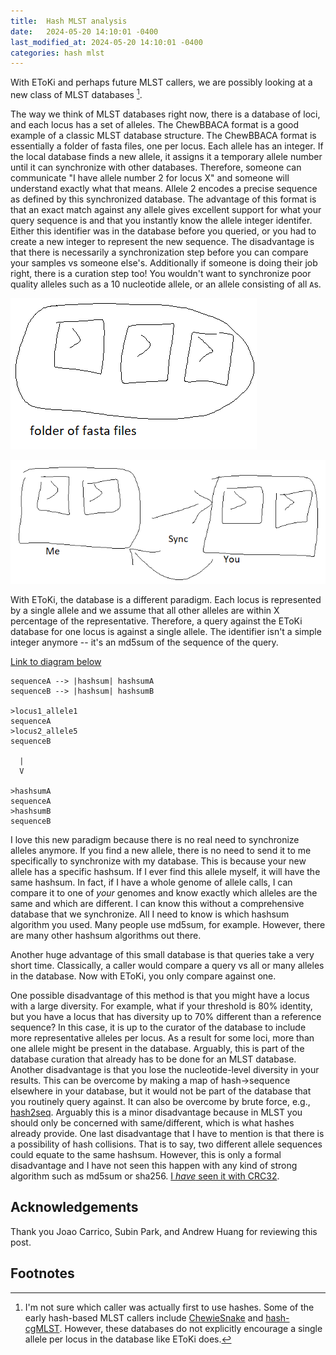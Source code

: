 ```yaml
---
title:  Hash MLST analysis 
date:   2024-05-20 14:10:01 -0400
last_modified_at: 2024-05-20 14:10:01 -0400
categories: hash mlst 
---
```


With EToKi and perhaps future MLST callers, we are possibly looking at a new class of MLST databases [^1].

The way we think of MLST databases right now, there is a database of loci,
and each locus has a set of alleles.
The ChewBBACA format is a good example of a classic MLST database structure.
The ChewBBACA format is essentially a folder of fasta files, one per locus.
Each allele has an integer. If the local database finds a new allele, it assigns it a temporary allele number until it can synchronize with other databases.
Therefore, someone can communicate "I have allele number 2 for locus X" and someone will understand exactly what that means. Allele 2 encodes a precise sequence as defined by this synchronized database.
The advantage of this format is that an exact match against any allele gives excellent support for what your query sequence is and that you instantly know the allele integer identifer.
Either this identifier was in the database before you queried, or you had to create a new integer to represent the new sequence.
The disadvantage is that there is necessarily a synchronization step before you can compare your samples vs someone else's.
Additionally if someone is doing their job right, there is a curation step too!
You wouldn't want to synchronize poor quality alleles such as a 10 nucleotide allele, or an allele consisting of all `A`s.

![Classic MLST scheme cartoon](/assets/images/hashmlst/folder-of-fastas.png)

![mlst-sync](/assets/images/hashmlst/mlst-sync.png)

With EToKi, the database is a different paradigm.
Each locus is represented by a single allele and we assume that all other alleles are within X percentage of the representative.
Therefore, a query against the EToKi database for one locus is against a single allele.
The identifier isn't a simple integer anymore --
it's an md5sum of the sequence of the query.

[Link to diagram below](https://mermaid.live/edit#pako:eNp1kN1LwzAUxf-VcKH0pRv9im3yMNgQ8UFfFHzQyIhtagNNMpsUnbX_u9mmY_jxdu7hnN-93BEqUwugEASj1NJRNIauFUrc8V7yp07Y0FsobIx2F1zJbuvn8NpoYze8EuE0TUHAdNOZ16rlvUNXN0wjZMXLIHQllmg2W6CPltvWDuoDfYnlaWb1d2bF9C4ltOulsA8MFp2pBpusE8b0ke_1wU_X-MRfMXg8aV8ekErUO87xiB-c4-J_OftLfzGZhgiU6BWXtf_kuCsw2H-RAfWyFg0fOseA6clH-eDM7VZXQF0_iAiGTc2dOJf8uecKaMM7690N1_fGqO-QH4GO8AYUx3OM87OsIHFJMoxxBFugZT7PSExIkiYxyQo8RfC-r8fzIsU5KQkpijwleVlMn1MLqTs)

```text
sequenceA --> |hashsum| hashsumA  
sequenceB --> |hashsum| hashsumB  

>locus1_allele1  
sequenceA  
>locus2_allele5  
sequenceB  
  
  |
  V

>hashsumA  
sequenceA  
>hashsumB  
sequenceB  
```

I love this new paradigm because there is no real need to synchronize alleles anymore.
If you find a new allele, there is no need to send it to me specifically to synchronize with my database.
This is because your new allele has a specific hashsum.
If I ever find this allele myself, it will have the same hashsum.
In fact, if I have a whole genome of allele calls, I can compare it to one of _your_ genomes and know exactly which
alleles are the same and which are different.
I can know this without a comprehensive database that we synchronize.
All I need to know is which hashsum algorithm you used.
Many people use md5sum, for example.
However, there are many other hashsum algorithms out there.

Another huge advantage of this small database is that queries take a very short time.
Classically, a caller would compare a query vs all or many alleles in the database. Now with EToKi, you only compare against one.

One possible disadvantage of this method is that you might have a locus with a large diversity.
For example, what if your threshold is 80% identity, but you have a locus that has diversity up to 70% different than a reference sequence?
In this case, it is up to the curator of the database to include more representative alleles per locus.
As a result for some loci, more than one allele might be present in the database.
Arguably, this is part of the database curation that already has to be done for an MLST database.
Another disadvantage is that you lose the nucleotide-level diversity in your results. This can be overcome by making a map of hash->sequence elsewhere in your database, but it would not be part of the database that you routinely query against. It can also be overcome by brute force, e.g., [hash2seq](https://github.com/lskatz/hash2seq). Arguably this is a minor disadvantage because in MLST you should only be concerned with same/different, which is what hashes already provide.
One last disadvantage that I have to mention is that there is a possibility of hash collisions.
That is to say, two different allele sequences could equate to the same hashsum.
However, this is only a formal disadvantage and I have not seen this happen with any kind of strong algorithm such as md5sum or sha256.
[I _have_ seen it with CRC32](https://github.com/lskatz/mlst-hash-template/issues/16).

## Acknowledgements

Thank you Joao Carrico, Subin Park, and Andrew Huang for reviewing this post.

## Footnotes

[^1]: I'm not sure which caller was actually first to use hashes.
Some of the early hash-based MLST callers include [ChewieSnake](https://pubmed.ncbi.nlm.nih.gov/34220740/) and [hash-cgMLST](https://pubmed.ncbi.nlm.nih.gov/31666367). However, these databases do not explicitly encourage a single allele per locus in the database like EToKi does.
